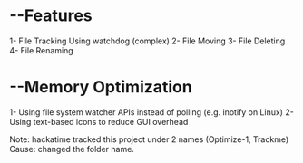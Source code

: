 # --Features
1- File Tracking Using watchdog (complex)
2- File Moving
3- File Deleting
4- File Renaming
# --Memory Optimization
1- Using file system watcher APIs instead of polling (e.g. inotify on Linux)
2- Using text-based icons to reduce GUI overhead

Note: hackatime tracked this project under 2 names (Optimize-1, Trackme)
Cause: changed the folder name.